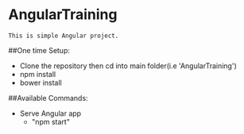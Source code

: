 # AngularTraining
    This is simple Angular project.

##One time Setup:

- Clone the repository then cd into main folder(i.e 'AngularTraining')
- npm install
- bower install

##Available Commands:

- Serve Angular app
   - "npm start"